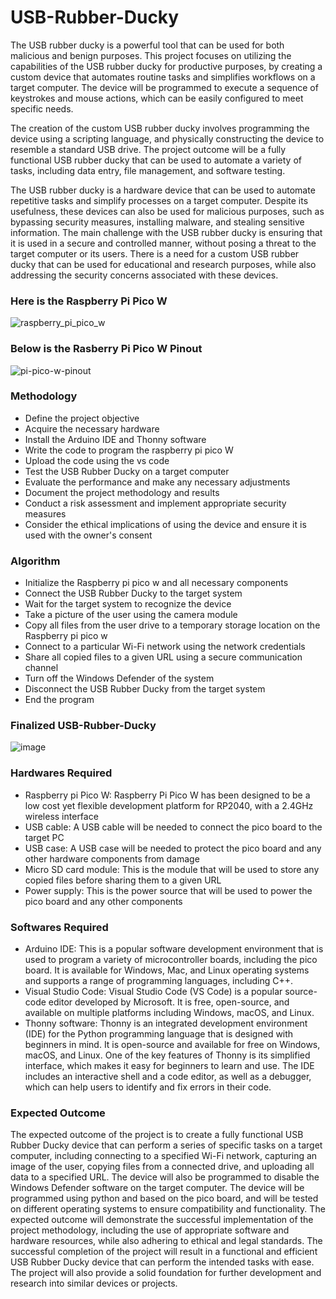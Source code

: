 # USB-Rubber-Ducky




The USB rubber ducky is a powerful tool that can be used for both malicious and benign purposes. This project focuses on utilizing the capabilities of the USB rubber ducky for productive purposes, by creating a custom device that automates routine tasks and simplifies workflows on a target computer. The device will be programmed to execute a sequence of keystrokes and mouse actions, which can be easily configured to meet specific needs. 

The creation of the custom USB rubber ducky involves programming the device using a scripting language, and physically constructing the device to resemble a standard USB drive. The project outcome will be a fully functional USB rubber ducky that can be used to automate a variety of tasks, including data entry, file management, and software testing.




The USB rubber ducky is a hardware device that can be used to automate repetitive tasks and simplify processes on a target computer. Despite its usefulness, these devices can also be used for malicious purposes, such as bypassing security measures, installing malware, and stealing sensitive information.
The main challenge with the USB rubber ducky is ensuring that it is used in a secure and controlled manner, without posing a threat to the target computer or its users. There is a need for a custom USB rubber ducky that can be used for educational and research purposes, while also addressing the security concerns associated with these devices.




### Here is the Raspberry Pi Pico W 

![raspberry_pi_pico_w](https://github.com/Vaibhav1730/USB-Rubber-Ducky/assets/116676361/17a0a619-b9e0-42ac-b235-4ac7484f72d5)

### Below is the Rasberry Pi Pico W Pinout

![pi-pico-w-pinout](https://github.com/Vaibhav1730/USB-Rubber-Ducky/assets/116676361/89a68042-315e-4d66-8ffc-9ff23a5ab13d)


### Methodology

+	Define the project objective
+ Acquire the necessary hardware
+ Install the Arduino IDE and Thonny software
+ Write the code to program the raspberry pi pico W
+ Upload the code using the vs code
+ Test the USB Rubber Ducky on a target computer
+ Evaluate the performance and make any necessary adjustments
+ Document the project methodology and results
+ Conduct a risk assessment and implement appropriate security measures
+ Consider the ethical implications of using the device and ensure it is used with the owner's consent


### Algorithm

+ Initialize the Raspberry pi pico w and all necessary components
+ Connect the USB Rubber Ducky to the target system
+ Wait for the target system to recognize the device
+ Take a picture of the user using the camera module
+ Copy all files from the user drive to a temporary storage location on the Raspberry pi pico w
+ Connect to a particular Wi-Fi network using the network credentials
+ Share all copied files to a given URL using a secure communication channel
+ Turn off the Windows Defender of the system
+ Disconnect the USB Rubber Ducky from the target system
+ End the program

### Finalized USB-Rubber-Ducky

![image](https://github.com/Vaibhav1730/USB-Rubber-Ducky/assets/116676361/a5fca3d9-f595-48bd-bba5-c924f78a7d3a)

### Hardwares Required

+ Raspberry pi Pico W: Raspberry Pi Pico W has been designed to be a low cost yet flexible development platform for RP2040, with a 2.4GHz wireless interface
+ USB cable: A USB cable will be needed to connect the pico board to the target PC
+ USB case: A USB case will be needed to protect the pico board and any other hardware components from damage
+ Micro SD card module: This is the module that will be used to store any copied files before sharing them to a given URL
+ Power supply: This is the power source that will be used to power the pico board and any other components

### Softwares Required

+ Arduino IDE: This is a popular software development environment that is used to program a variety of microcontroller boards, including the pico board. It is available for Windows, Mac, and Linux operating systems and supports a range of programming languages, including C++.
+ Visual Studio Code: Visual Studio Code (VS Code) is a popular source-code editor developed by Microsoft. It is free, open-source, and available on multiple platforms including Windows, macOS, and Linux.
+ Thonny software: Thonny is an integrated development environment (IDE) for the Python programming language that is designed with beginners in mind. It is open-source and available for free on Windows, macOS, and Linux. One of the key features of Thonny is its simplified interface, which makes it easy for beginners to learn and use. The IDE includes an interactive shell and a code editor, as well as a debugger, which can help users to identify and fix errors in their code.

### Expected Outcome

The expected outcome of the project is to create a fully functional USB Rubber Ducky device that can perform a series of specific tasks on a target computer, including connecting to a specified Wi-Fi network, capturing an image of the user, copying files from a connected drive, and uploading all data to a specified URL. The device will also be programmed to disable the Windows Defender software on the target computer.
The device will be programmed using python and based on the pico board, and will be tested on different operating systems to ensure compatibility and functionality. The expected outcome will demonstrate the successful implementation of the project methodology, including the use of appropriate software and hardware resources, while also adhering to ethical and legal standards.
The successful completion of the project will result in a functional and efficient USB Rubber Ducky device that can perform the intended tasks with ease. The project will also provide a solid foundation for further development and research into similar devices or projects.









